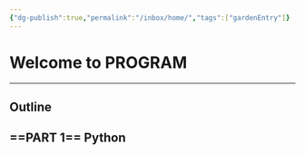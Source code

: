 ```yaml
---
{"dg-publish":true,"permalink":"/inbox/home/","tags":["gardenEntry"]}
---
```


# Welcome to PROGRAM
---

## Outline
## ==PART 1== Python
